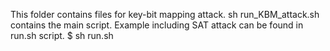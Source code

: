 This folder contains files for key-bit mapping attack.
sh run_KBM_attack.sh contains the main script.
Example including SAT attack can be found in run.sh script.
	$ sh run.sh
